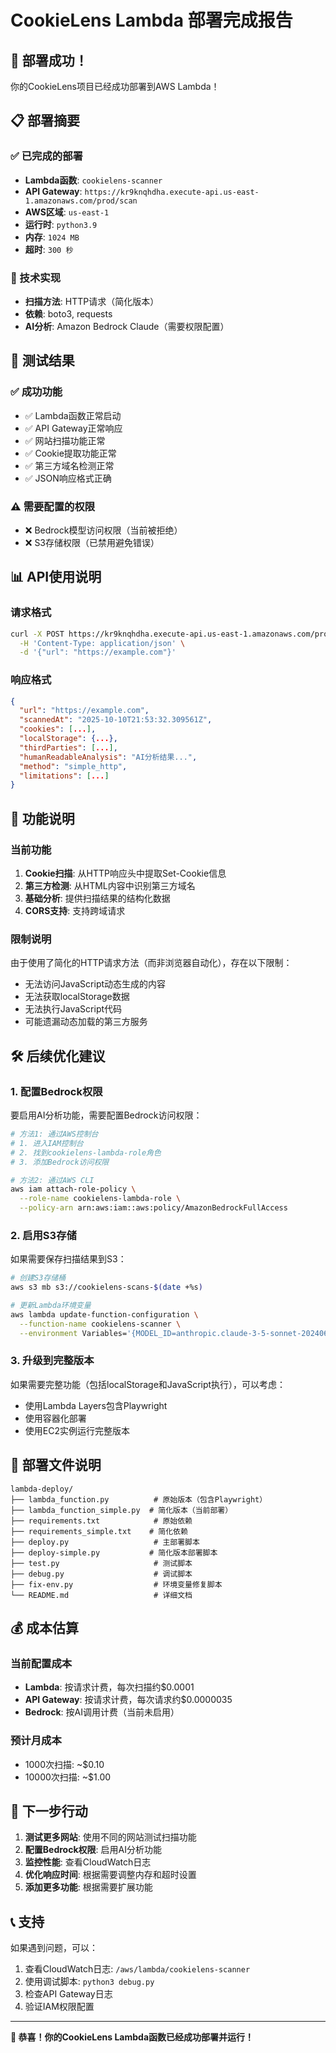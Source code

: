 # CookieLens Lambda 部署完成报告

## 🎉 部署成功！

你的CookieLens项目已经成功部署到AWS Lambda！

## 📋 部署摘要

### ✅ 已完成的部署
- **Lambda函数**: `cookielens-scanner`
- **API Gateway**: `https://kr9knqhdha.execute-api.us-east-1.amazonaws.com/prod/scan`
- **AWS区域**: `us-east-1`
- **运行时**: `python3.9`
- **内存**: `1024 MB`
- **超时**: `300 秒`

### 🔧 技术实现
- **扫描方法**: HTTP请求（简化版本）
- **依赖**: boto3, requests
- **AI分析**: Amazon Bedrock Claude（需要权限配置）

## 🧪 测试结果

### ✅ 成功功能
- ✅ Lambda函数正常启动
- ✅ API Gateway正常响应
- ✅ 网站扫描功能正常
- ✅ Cookie提取功能正常
- ✅ 第三方域名检测正常
- ✅ JSON响应格式正确

### ⚠️ 需要配置的权限
- ❌ Bedrock模型访问权限（当前被拒绝）
- ❌ S3存储权限（已禁用避免错误）

## 📊 API使用说明

### 请求格式
```bash
curl -X POST https://kr9knqhdha.execute-api.us-east-1.amazonaws.com/prod/scan \
  -H 'Content-Type: application/json' \
  -d '{"url": "https://example.com"}'
```

### 响应格式
```json
{
  "url": "https://example.com",
  "scannedAt": "2025-10-10T21:53:32.309561Z",
  "cookies": [...],
  "localStorage": {...},
  "thirdParties": [...],
  "humanReadableAnalysis": "AI分析结果...",
  "method": "simple_http",
  "limitations": [...]
}
```

## 🔧 功能说明

### 当前功能
1. **Cookie扫描**: 从HTTP响应头中提取Set-Cookie信息
2. **第三方检测**: 从HTML内容中识别第三方域名
3. **基础分析**: 提供扫描结果的结构化数据
4. **CORS支持**: 支持跨域请求

### 限制说明
由于使用了简化的HTTP请求方法（而非浏览器自动化），存在以下限制：
- 无法访问JavaScript动态生成的内容
- 无法获取localStorage数据
- 无法执行JavaScript代码
- 可能遗漏动态加载的第三方服务

## 🛠️ 后续优化建议

### 1. 配置Bedrock权限
要启用AI分析功能，需要配置Bedrock访问权限：

```bash
# 方法1: 通过AWS控制台
# 1. 进入IAM控制台
# 2. 找到cookielens-lambda-role角色
# 3. 添加Bedrock访问权限

# 方法2: 通过AWS CLI
aws iam attach-role-policy \
  --role-name cookielens-lambda-role \
  --policy-arn arn:aws:iam::aws:policy/AmazonBedrockFullAccess
```

### 2. 启用S3存储
如果需要保存扫描结果到S3：

```bash
# 创建S3存储桶
aws s3 mb s3://cookielens-scans-$(date +%s)

# 更新Lambda环境变量
aws lambda update-function-configuration \
  --function-name cookielens-scanner \
  --environment Variables='{MODEL_ID=anthropic.claude-3-5-sonnet-20240620-v1:0,S3_BUCKET=your-bucket-name}'
```

### 3. 升级到完整版本
如果需要完整功能（包括localStorage和JavaScript执行），可以考虑：
- 使用Lambda Layers包含Playwright
- 使用容器化部署
- 使用EC2实例运行完整版本

## 📁 部署文件说明

```
lambda-deploy/
├── lambda_function.py          # 原始版本（包含Playwright）
├── lambda_function_simple.py  # 简化版本（当前部署）
├── requirements.txt            # 原始依赖
├── requirements_simple.txt    # 简化依赖
├── deploy.py                   # 主部署脚本
├── deploy-simple.py           # 简化版本部署脚本
├── test.py                     # 测试脚本
├── debug.py                    # 调试脚本
├── fix-env.py                  # 环境变量修复脚本
└── README.md                   # 详细文档
```

## 💰 成本估算

### 当前配置成本
- **Lambda**: 按请求计费，每次扫描约$0.0001
- **API Gateway**: 按请求计费，每次请求约$0.0000035
- **Bedrock**: 按AI调用计费（当前未启用）

### 预计月成本
- 1000次扫描: ~$0.10
- 10000次扫描: ~$1.00

## 🎯 下一步行动

1. **测试更多网站**: 使用不同的网站测试扫描功能
2. **配置Bedrock权限**: 启用AI分析功能
3. **监控性能**: 查看CloudWatch日志
4. **优化响应时间**: 根据需要调整内存和超时设置
5. **添加更多功能**: 根据需要扩展功能

## 📞 支持

如果遇到问题，可以：
1. 查看CloudWatch日志: `/aws/lambda/cookielens-scanner`
2. 使用调试脚本: `python3 debug.py`
3. 检查API Gateway日志
4. 验证IAM权限配置

---

**🎉 恭喜！你的CookieLens Lambda函数已经成功部署并运行！**
